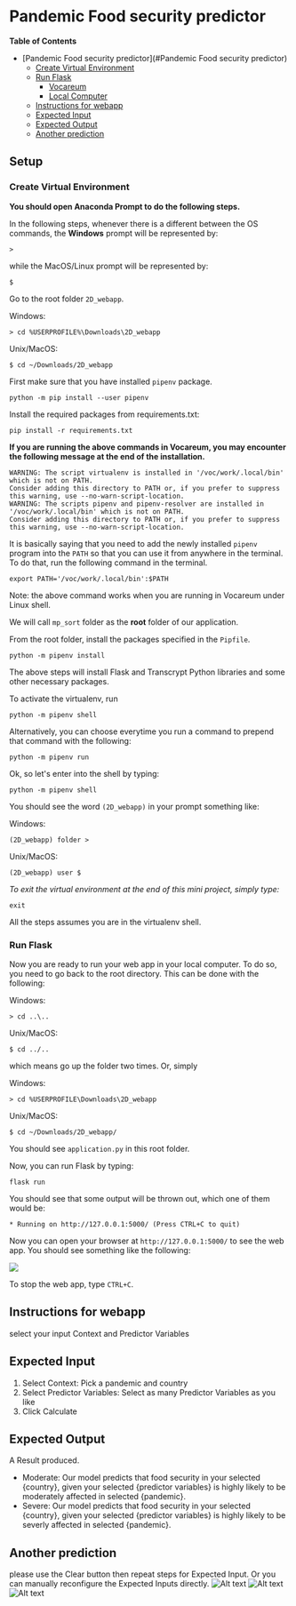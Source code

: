 # Pandemic Food security predictor

<!-- markdown-toc start -->

**Table of Contents**

- [Pandemic Food security predictor](#Pandemic Food security predictor)
  - [Create Virtual Environment](#create-virtual-environment)
  - [Run Flask](#run-flask)
    - [Vocareum](#vocareum)
    - [Local Computer](#local-computer)
  - [Instructions for webapp](#instructions-for-webapp)
  - [Expected Input](#expected-input)
  - [Expected Output](#expected-output)
  - [Another prediction](#another-prediction)

<!-- markdown-toc end -->

## Setup

### Create Virtual Environment

**You should open Anaconda Prompt to do the following steps.**

In the following steps, whenever there is a different between the OS commands, the **Windows** prompt will be represented by:

```shell
>
```

while the MacOS/Linux prompt will be represented by:

```shell
$
```

Go to the root folder `2D_webapp`.

Windows:

```dos
> cd %USERPROFILE%\Downloads\2D_webapp
```

Unix/MacOS:

```shell
$ cd ~/Downloads/2D_webapp
```

First make sure that you have installed `pipenv` package.

```shell
python -m pip install --user pipenv
```

Install the required packages from requirements.txt:

```shell
pip install -r requirements.txt
```

**If you are running the above commands in Vocareum, you may encounter the following message at the end of the installation.**

```shell
WARNING: The script virtualenv is installed in '/voc/work/.local/bin' which is not on PATH.
Consider adding this directory to PATH or, if you prefer to suppress this warning, use --no-warn-script-location.
WARNING: The scripts pipenv and pipenv-resolver are installed in '/voc/work/.local/bin' which is not on PATH.
Consider adding this directory to PATH or, if you prefer to suppress this warning, use --no-warn-script-location.
```

It is basically saying that you need to add the newly installed `pipenv` program into the `PATH` so that you can use it from anywhere in the terminal. To do that, run the following command in the terminal.

```shell
export PATH='/voc/work/.local/bin':$PATH
```

Note: the above command works when you are running in Vocareum under Linux shell.

We will call `mp_sort` folder as the **root** folder of our application.

From the root folder, install the packages specified in the `Pipfile`.

```shell
python -m pipenv install
```

The above steps will install Flask and Transcrypt Python libraries and some other necessary packages.

To activate the virtualenv, run

```shell
python -m pipenv shell
```

Alternatively, you can choose everytime you run a command to prepend that command with the following:

```shell
python -m pipenv run
```

Ok, so let's enter into the shell by typing:

```shell
python -m pipenv shell
```

You should see the word `(2D_webapp)` in your prompt something like:

Windows:

```dos
(2D_webapp) folder >
```

Unix/MacOS:

```shell
(2D_webapp) user $
```

_To exit the virtual environment at the end of this mini project, simply type:_

```shell
exit
```

All the steps assumes you are in the virtualenv shell.

### Run Flask

Now you are ready to run your web app in your local computer. To do so, you need to go back to the root directory. This can be done with the following:

Windows:

```dos
> cd ..\..
```

Unix/MacOS:

```shell
$ cd ../..
```

which means go up the folder two times. Or, simply

Windows:

```dos
> cd %USERPROFILE\Downloads\2D_webapp
```

Unix/MacOS:

```shell
$ cd ~/Downloads/2D_webapp/
```

You should see `application.py` in this root folder.

Now, you can run Flask by typing:

```shell
flask run
```

You should see that some output will be thrown out, which one of them would be:

```shell
* Running on http://127.0.0.1:5000/ (Press CTRL+C to quit)
```

Now you can open your browser at `http://127.0.0.1:5000/` to see the web app. You should see something like the following:

![](https://www.dropbox.com/s/a2fqx5svvyqtqf9/mp1_home.png?raw=1)

To stop the web app, type `CTRL+C`.

## Instructions for webapp

select your input Context and Predictor Variables

## Expected Input

1. Select Context: Pick a pandemic and country
2. Select Predictor Variables: Select as many Predictor Variables as you like
3. Click Calculate

## Expected Output

A Result produced.

- Moderate: Our model predicts that food security in your selected {country}, given your selected {predictor variables} is highly likely to be moderately affected in selected {pandemic}.
- Severe: Our model predicts that food security in your selected {country}, given your selected {predictor variables} is highly likely to be severly affected in selected {pandemic}.

## Another prediction

please use the Clear button then repeat steps for Expected Input. Or you can manually reconfigure the Expected Inputs directly.
![Alt text](image.png)
![Alt text](image-1.png)
![Alt text](image-2.png)

